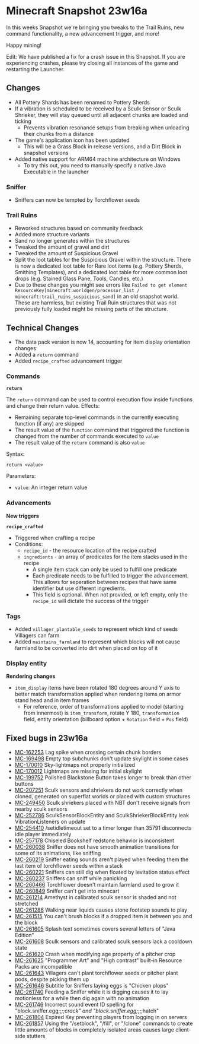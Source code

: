 # Minecraft Snapshot 23w16a

In this weeks Snapshot we're bringing you tweaks to the Trail Ruins, new command functionality, a new advancement trigger, and more!

Happy mining!

Edit: We have published a fix for a crash issue in this Snapshot. If you are experiencing crashes, please try closing all instances of the game and restarting the Launcher.

## Changes

-   All Pottery Shards has been renamed to Pottery Sherds
-   If a vibration is scheduled to be received by a Sculk Sensor or Sculk Shrieker, they will stay queued until all adjacent chunks are loaded and ticking
    -   Prevents vibration resonance setups from breaking when unloading their chunks from a distance
-   The game's application icon has been updated
    -   This will be a Grass Block in release versions, and a Dirt Block in snapshot versions
-   Added native support for ARM64 machine architecture on Windows
    -   To try this out, you need to manually specify a native Java Executable in the launcher

### Sniffer

-   Sniffers can now be tempted by Torchflower seeds

### Trail Ruins

-   Reworked structures based on community feedback
-   Added more structure variants
-   Sand no longer generates within the structures
-   Tweaked the amount of gravel and dirt
-   Tweaked the amount of Suspicious Gravel
-   Split the loot tables for the Suspicious Gravel within the structure. There is now a dedicated loot table for Rare loot items (e.g. Pottery Sherds, Smithing Templates), and a dedicated loot table for more common loot drops (e.g. Stained Glass Pane, Tools, Candles, etc.)
-   Due to these changes you might see errors like `Failed to get element ResourceKey[minecraft:worldgen/processor_list / minecraft:trail_ruins_suspicious_sand]` in an old snapshot world. These are harmless, but existing Trail Ruin structures that was not previously fully loaded might be missing parts of the structure.

## Technical Changes

-   The data pack version is now 14, accounting for item display orientation changes
-   Added a `return` command
-   Added `recipe_crafted` advancement trigger

### Commands

**`return`**

The `return` command can be used to control execution flow inside functions and change their return value. Effects:

-   Remaining separate top-level commands in the currently executing function (if any) are skipped
-   The result value of the `function` command that triggered the function is changed from the number of commands executed to `value`
-   The result value of the `return` command is also `value`

Syntax:

`return <value>`

Parameters:

-   `value`: An integer return value

### Advancements

**New triggers**

**`recipe_crafted`**

-   Triggered when crafting a recipe
-   Conditions:
    -   `recipe_id` - the resource location of the recipe crafted
    -   `ingredients` - an array of predicates for the item stacks used in the recipe
        -   A single item stack can only be used to fulfill one predicate
        -   Each predicate needs to be fulfilled to trigger the advancement. This allows for seperation between recipes that have same identifier but use different ingredients.
        -   This field is optional. When not provided, or left empty, only the `recipe_id` will dictate the success of the trigger

### Tags

-   Added `villager_plantable_seeds` to represent which kind of seeds Villagers can farm
-   Added `maintains_farmland` to represent which blocks will not cause farmland to be converted into dirt when placed on top of it

### Display entity

**Rendering changes**

-   `item_display` items have been rotated 180 degrees around Y axis to better match transformation applied when rendering items on armor stand head and in item frames
    -   For reference, order of transformations applied to model (starting from innermost) is `item_transform`, rotate Y 180, `transformation` field, entity orientation (billboard option + `Rotation` field + `Pos` field)

## Fixed bugs in 23w16a

-   [MC-162253](https://bugs.mojang.com/browse/MC-162253) Lag spike when crossing certain chunk borders
-   [MC-169498](https://bugs.mojang.com/browse/MC-169498) Empty top subchunks don't update skylight in some cases
-   [MC-170010](https://bugs.mojang.com/browse/MC-170010) Sky-lightmaps not properly initialized
-   [MC-170012](https://bugs.mojang.com/browse/MC-170012) Lightmaps are missing for initial skylight
-   [MC-199752](https://bugs.mojang.com/browse/MC-199752) Polished Blackstone Button takes longer to break than other buttons
-   [MC-207251](https://bugs.mojang.com/browse/MC-207251) Sculk sensors and shriekers do not work correctly when cloned, generated on superflat worlds or placed with custom structures
-   [MC-249450](https://bugs.mojang.com/browse/MC-249450) Sculk shriekers placed with NBT don't receive signals from nearby sculk sensors
-   [MC-252786](https://bugs.mojang.com/browse/MC-252786) SculkSensorBlockEntity and SculkShriekerBlockEntity leak VibrationListeners on update
-   [MC-254410](https://bugs.mojang.com/browse/MC-254410) /setidletimeout set to a timer longer than 35791 disconnects idle player immediately
-   [MC-257178](https://bugs.mojang.com/browse/MC-257178) Chiseled Bookshelf redstone behavior is inconsistent
-   [MC-260038](https://bugs.mojang.com/browse/MC-260038) Sniffer does not have smooth animation transitions for some of its animations, like sniffing
-   [MC-260219](https://bugs.mojang.com/browse/MC-260219) Sniffer eating sounds aren't played when feeding them the last item of torchflower seeds within a stack
-   [MC-260221](https://bugs.mojang.com/browse/MC-260221) Sniffers can still dig when floated by levitation status effect
-   [MC-260237](https://bugs.mojang.com/browse/MC-260237) Sniffers can sniff while panicking
-   [MC-260466](https://bugs.mojang.com/browse/MC-260466) Torchflower doesn't maintain farmland used to grow it
-   [MC-260849](https://bugs.mojang.com/browse/MC-260849) Sniffer can't get into minecart
-   [MC-261214](https://bugs.mojang.com/browse/MC-261214) Amethyst in calibrated sculk sensor is shaded and not stretched
-   [MC-261286](https://bugs.mojang.com/browse/MC-261286) Walking near liquids causes stone footstep sounds to play
-   [MC-261515](https://bugs.mojang.com/browse/MC-261515) You can't brush blocks if a dropped item is between you and the block
-   [MC-261605](https://bugs.mojang.com/browse/MC-261605) Splash text sometimes covers several letters of "Java Edition"
-   [MC-261608](https://bugs.mojang.com/browse/MC-261608) Sculk sensors and calibrated sculk sensors lack a cooldown state
-   [MC-261620](https://bugs.mojang.com/browse/MC-261620) Crash when modifying age property of a pitcher crop
-   [MC-261625](https://bugs.mojang.com/browse/MC-261625) "Programmer Art" and "High contrast" built-in Resource Packs are incompatible
-   [MC-261643](https://bugs.mojang.com/browse/MC-261643) Villagers can't plant torchflower seeds or pitcher plant pods, despite picking them up
-   [MC-261646](https://bugs.mojang.com/browse/MC-261646) Subtitle for Sniffers laying eggs is "Chicken plops"
-   [MC-261740](https://bugs.mojang.com/browse/MC-261740) Feeding a Sniffer while it is digging causes it to lay motionless for a while then dig again with no animation
-   [MC-261746](https://bugs.mojang.com/browse/MC-261746) Incorrect sound event ID spelling for "block.sniffer.egg;;_;;crack" and "block.sniffer.egg;;_;;hatch"
-   [MC-261804](https://bugs.mojang.com/browse/MC-261804) Expired Key preventing players from logging in on servers
-   [MC-261857](https://bugs.mojang.com/browse/MC-261857) Using the "/setblock", "/fill", or "/clone" commands to create little amounts of blocks in completely isolated areas causes large client-side stutters